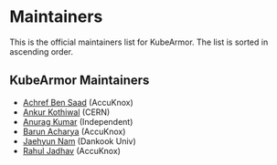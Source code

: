 # Maintainers

This is the official maintainers list for KubeArmor.
The list is sorted in ascending order.

## KubeArmor Maintainers

* [Achref Ben Saad](https://github.com/achrefbensaad) (AccuKnox)
* [Ankur Kothiwal](https://github.com/Ankurk99) (CERN)
* [Anurag Kumar](https://github.com/kranurag7) (Independent)
* [Barun Acharya](https://github.com/daemon1024) (AccuKnox)
* [Jaehyun Nam](https://github.com/nam-jaehyun) (Dankook Univ)
* [Rahul Jadhav](https://github.com/nyrahul) (AccuKnox)

